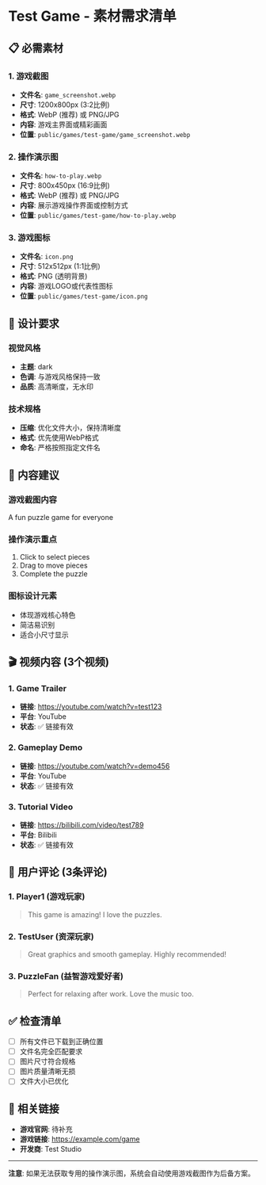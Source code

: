 # Test Game - 素材需求清单

## 📋 必需素材

### 1. 游戏截图
- **文件名**: `game_screenshot.webp`
- **尺寸**: 1200x800px (3:2比例)
- **格式**: WebP (推荐) 或 PNG/JPG
- **内容**: 游戏主界面或精彩画面
- **位置**: `public/games/test-game/game_screenshot.webp`

### 2. 操作演示图
- **文件名**: `how-to-play.webp`
- **尺寸**: 800x450px (16:9比例)
- **格式**: WebP (推荐) 或 PNG/JPG
- **内容**: 展示游戏操作界面或控制方式
- **位置**: `public/games/test-game/how-to-play.webp`

### 3. 游戏图标
- **文件名**: `icon.png`
- **尺寸**: 512x512px (1:1比例)
- **格式**: PNG (透明背景)
- **内容**: 游戏LOGO或代表性图标
- **位置**: `public/games/test-game/icon.png`

## 🎨 设计要求

### 视觉风格
- **主题**: dark
- **色调**: 与游戏风格保持一致
- **品质**: 高清晰度，无水印

### 技术规格
- **压缩**: 优化文件大小，保持清晰度
- **格式**: 优先使用WebP格式
- **命名**: 严格按照指定文件名

## 📝 内容建议

### 游戏截图内容
A fun puzzle game for everyone

### 操作演示重点
1. Click to select pieces
2. Drag to move pieces
3. Complete the puzzle

### 图标设计元素
- 体现游戏核心特色
- 简洁易识别
- 适合小尺寸显示

## 🎬 视频内容 (3个视频)

### 1. Game Trailer
- **链接**: https://youtube.com/watch?v=test123
- **平台**: YouTube
- **状态**: ✅ 链接有效

### 2. Gameplay Demo
- **链接**: https://youtube.com/watch?v=demo456
- **平台**: YouTube
- **状态**: ✅ 链接有效

### 3. Tutorial Video
- **链接**: https://bilibili.com/video/test789
- **平台**: Bilibili
- **状态**: ✅ 链接有效


## 💬 用户评论 (3条评论)

### 1. Player1 (游戏玩家)
> This game is amazing! I love the puzzles.

### 2. TestUser (资深玩家)
> Great graphics and smooth gameplay. Highly recommended!

### 3. PuzzleFan (益智游戏爱好者)
> Perfect for relaxing after work. Love the music too.


## ✅ 检查清单

- [ ] 所有文件已下载到正确位置
- [ ] 文件名完全匹配要求
- [ ] 图片尺寸符合规格
- [ ] 图片质量清晰无损
- [ ] 文件大小已优化

## 🔗 相关链接

- **游戏官网**: 待补充
- **游戏链接**: https://example.com/game
- **开发商**: Test Studio

---

**注意**: 如果无法获取专用的操作演示图，系统会自动使用游戏截图作为后备方案。

